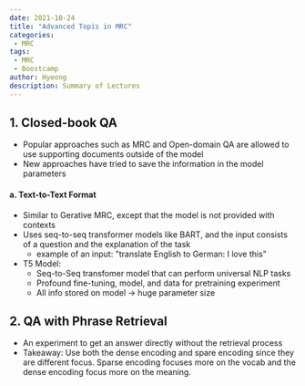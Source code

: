 ```yaml
---
date: 2021-10-24
title: "Advanced Topis in MRC"
categories: 
 - MRC
tags:
 - MRC
 - Boostcamp
author: Hyeong
description: Summary of Lectures
---
```

## 1. Closed-book QA
- Popular approaches such as MRC and Open-domain QA are allowed to use supporting documents outside of the model
- New approaches have tried to save the information in the model parameters
#### a. Text-to-Text Format
- Similar to Gerative MRC, except that the model is not provided with contexts
- Uses seq-to-seq transformer models like BART, and the input consists of a question and the explanation of the task
    - example of an input: "translate English to German: I love this"
- T5 Model:
    - Seq-to-Seq transfomer model that can perform universal NLP tasks
    - Profound fine-tuning, model, and data for pretraining experiment
    - All info stored on model -> huge parameter size

## 2. QA with Phrase Retrieval
- An experiment to get an answer directly without the retrieval process
- Takeaway: Use both the dense encoding and spare encoding since they are different focus. Sparse encoding focuses more on the vocab and the dense encoding focus more on the meaning.

